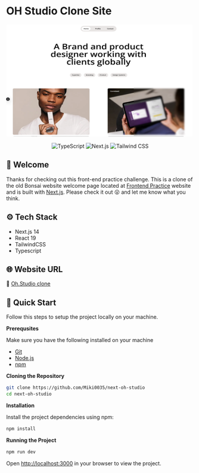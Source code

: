 # OH Studio Clone Site

<img src="./public/oh-studio-home.png" alt="home page" width="500" height="300"/>

<p align="center">
  <img src="https://img.shields.io/badge/TypeScript-007ACC?style=for-the-badge&logo=typescript&logoColor=white" alt="TypeScript"/>
  <img src="https://img.shields.io/badge/Next.js-000000?style=for-the-badge&logo=nextdotjs&logoColor=white" alt="Next.js"/>
  <img src="https://img.shields.io/badge/Tailwind_CSS-06B6D4?style=for-the-badge&logo=tailwindcss&logoColor=white" alt="Tailwind CSS"/>
</p>

## 👋 Welcome

Thanks for checking out this front-end practice challenge.
This is a clone of the old Bonsai website welcome page located at [Frontend Practice](https://www.frontendpractice.com/) website and is built with [Next.js](https://nextjs.org/).
Please check it out 😮 and let me know what you think.

## ⚙️ Tech Stack

- Next.js 14
- React 19
- TailwindCSS
- Typescript

## 🌐 Website URL

🔗 [Oh.Studio clone ](https://next-oh-studio.onrender.com/)

## 🤸 Quick Start

Follow this steps to setup the project locally on your machine.

**Prerequsites**

Make sure you have the following installed on your machine

- [Git](https://git-scm.com/)
- [Node.js](https://nodejs.org/en)
- [npm](https://www.npmjs.com/)

**Cloning the Repository**

```bash
git clone https://github.com/Miki0035/next-oh-studio
cd next-oh-studio
```

**Installation**

Install the project dependencies using npm:

```bash
npm install
```

**Running the Project**

```bash
npm run dev
```

Open [http://localhost:3000](http://localhost:3000) in your browser to view the project.

